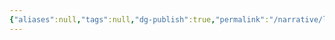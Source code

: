 ```yaml
---
{"aliases":null,"tags":null,"dg-publish":true,"permalink":"/narrative/locations/worlds/eclias/","dgPassFrontmatter":true}
---
```


